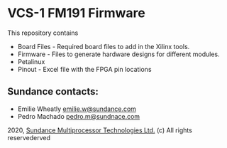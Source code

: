 # VCS-1 FM191 Firmware
This repository contains 
* Board Files - Required board files to add in the Xilinx tools.
* Firmware - Files to generate hardware designs for different modules.
* Petalinux 
* Pinout - Excel file with the FPGA pin locations


## Sundance contacts: 
* Emilie Wheatly <emilie.w@sundance.com>
* Pedro Machado <pedro.m@sundnace.com>

2020, [Sundance Multiprocessor Technologies Ltd.](http://www.sundance.technology/) (c) All rights reservederved
